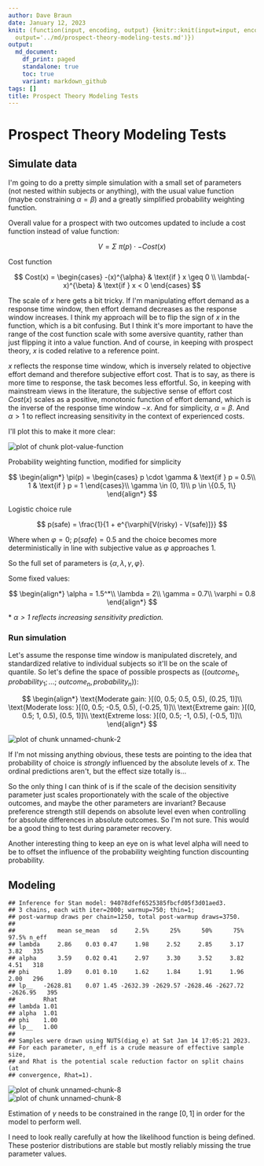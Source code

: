 ```yaml
---
author: Dave Braun
date: January 12, 2023
knit: (function(input, encoding, output) {knitr::knit(input=input, encoding = encoding,
  output='../md/prospect-theory-modeling-tests.md')})
output:
  md_document:
    df_print: paged
    standalone: true
    toc: true
    variant: markdown_github
tags: []
title: Prospect Theory Modeling Tests
---
```

   
# Prospect Theory Modeling Tests   
   
## Simulate data   
   
I'm going to do a pretty simple simulation with a small set of parameters (not nested within subjects or anything), with the usual value function (maybe constraining $\alpha = \beta$) and a greatly simplified probability weighting function.   
   
Overall value for a prospect with two outcomes updated to include a cost function instead of value function:   
   
$$
V = \Sigma~\pi(p)\cdot -Cost(x)
$$   
   
Cost function   
   
$$
Cost(x) = \begin{cases}
-(x)^{\alpha} & \text{if } x \geq 0 \\
\lambda(-x)^{\beta} & \text{if } x < 0
\end{cases}
$$   
   
The scale of $x$ here gets a bit tricky. If I'm manipulating effort demand as a response time window, then effort demand decreases as the response window increases. I think my approach will be to flip the sign of $x$ in the function, which is a bit confusing. But I think it's more important to have the range of the cost function scale with some aversive quantity, rather than just flipping it into a value function. And of course, in keeping with prospect theory, $x$ is coded relative to a reference point.   
   
$x$ reflects the response time window, which is inversely related to objective effort demand and therefore subjective effort cost. That is to say, as there is more time to response, the task becomes less effortful. So, in keeping with mainstream views in the literature, the subjective sense of effort cost $Cost(x)$ scales as a positive, monotonic function of effort demand, which is the inverse of the response time window $-x$. And for simplicity, $\alpha = \beta$. And $\alpha > 1$ to reflect increasing sensitivity in the context of experienced costs.   
   
I'll plot this to make it more clear:   
   
<img src="figures/plot-value-function-1.png" title="plot of chunk plot-value-function" alt="plot of chunk plot-value-function" style="display: block; margin: auto;" />   
   
   
Probability weighting function, modified for simplicity   
   
   
$$
\begin{align*}
\pi(p) = \begin{cases}
p \cdot \gamma & \text{if } p = 0.5\\
1 & \text{if } p = 1
\end{cases}\\
\gamma \in (0, 1)\\
p \in \{0.5, 1\}
\end{align*}
$$   
   
Logistic choice rule   
   
   
$$
p(safe) = \frac{1}{1 + e^{\varphi[V(risky) - V(safe)]}}
$$   
   
Where when $\varphi=0;~p(safe)=0.5$ and the choice becomes more   
deterministically in line with subjective value as $\varphi$ approaches $1$.   
   
So the full set of parameters is $\{\alpha, \lambda, \gamma, \varphi\}$.   
   
Some fixed values:   
   
   
$$
\begin{align*}
\alpha = 1.5^*\\
\lambda = 2\\
\gamma = 0.7\\
\varphi = 0.8
\end{align*}
$$   
   
\* *$\alpha>1$ reflects increasing sensitivity prediction.*   
   
### Run simulation   
   
Let's assume the response time window is manipulated discretely, and standardized relative to individual subjects so it'll be on the scale of quantile. So let's define the space of possible prospects as ($(outcome_1, probability_1; \ldots;~outcome_n, probability_n)$):   
   
   
$$
\begin{align*}
\text{Moderate gain: }[(0, 0.5; 0.5, 0.5), (0.25, 1)]\\
\text{Moderate loss: }[(0, 0.5; -0.5, 0.5), (-0.25, 1)]\\
\text{Extreme gain: }[(0, 0.5; 1, 0.5), (0.5, 1)]\\
\text{Extreme loss: }[(0, 0.5; -1, 0.5), (-0.5, 1)]\\
\end{align*}
$$   
   
   
<img src="figures/unnamed-chunk-2-1.png" title="plot of chunk unnamed-chunk-2" alt="plot of chunk unnamed-chunk-2" style="display: block; margin: auto;" />   
    
   
   
If I'm not missing anything obvious, these tests are pointing to the idea that probability of choice is *strongly* influenced by the absolute levels of $x$. The ordinal predictions aren't, but the effect size totally is...   
   
So the only thing I can think of is if the scale of the decision sensitivity parameter just scales proportionately with the scale of the objective outcomes, and maybe the other parameters are invariant? Because preference strength still depends on absolute level even when controlling for absolute differences in absolute outcomes. So I'm not sure. This would be a good thing to test during parameter recovery.   
   
Another interesting thing to keep an eye on is what level alpha will need to be to offset the influence of the probability weighting function discounting probability.   
   
## Modeling   
   
   
   
   
   
   
   
   
   
```
## Inference for Stan model: 94078dfef6525385fbcfd05f3d01aed3.
## 3 chains, each with iter=2000; warmup=750; thin=1; 
## post-warmup draws per chain=1250, total post-warmup draws=3750.
## 
##            mean se_mean   sd     2.5%      25%      50%      75%    97.5% n_eff
## lambda     2.86    0.03 0.47     1.98     2.52     2.85     3.17     3.82   335
## alpha      3.59    0.02 0.41     2.97     3.30     3.52     3.82     4.51   318
## phi        1.89    0.01 0.10     1.62     1.84     1.91     1.96     2.00   296
## lp__   -2628.81    0.07 1.45 -2632.39 -2629.57 -2628.46 -2627.72 -2626.95   395
##        Rhat
## lambda 1.01
## alpha  1.01
## phi    1.00
## lp__   1.00
## 
## Samples were drawn using NUTS(diag_e) at Sat Jan 14 17:05:21 2023.
## For each parameter, n_eff is a crude measure of effective sample size,
## and Rhat is the potential scale reduction factor on split chains (at 
## convergence, Rhat=1).
```
   
   
   
   
<img src="figures/unnamed-chunk-8-1.png" title="plot of chunk unnamed-chunk-8" alt="plot of chunk unnamed-chunk-8" style="display: block; margin: auto;" /><img src="figures/unnamed-chunk-8-2.png" title="plot of chunk unnamed-chunk-8" alt="plot of chunk unnamed-chunk-8" style="display: block; margin: auto;" />   
   
   
Estimation of $\gamma$ needs to be constrained in the range $[0, 1]$ in order for the model to perform well.   
   
I need to look really carefully at how the likelihood function is being defined.   
These posterior distributions are stable but mostly reliably missing the true   
parameter values.